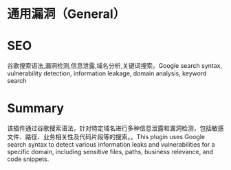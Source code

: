 # 通用漏洞（General）
# SEO
谷歌搜索语法,漏洞检测,信息泄露,域名分析,关键词搜索。Google search syntax, vulnerability detection, information leakage, domain analysis, keyword search
# Summary
该插件通过谷歌搜索语法，针对特定域名进行多种信息泄露和漏洞检测，包括敏感文件、路径、业务相关性及代码片段等的搜索。。This plugin uses Google search syntax to detect various information leaks and vulnerabilities for a specific domain, including sensitive files, paths, business relevance, and code snippets.
